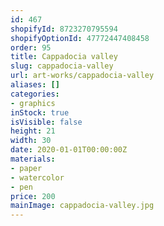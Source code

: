 ```yaml
---
id: 467
shopifyId: 8723270795594
shopifyOptionId: 47772447408458
order: 95
title: Cappadocia valley
slug: cappadocia-valley
url: art-works/cappadocia-valley
aliases: []
categories:
- graphics
inStock: true
isVisible: false
height: 21
width: 30
date: 2020-01-01T00:00:00Z
materials:
- paper
- watercolor
- pen
price: 200
mainImage: cappadocia-valley.jpg
---
```

